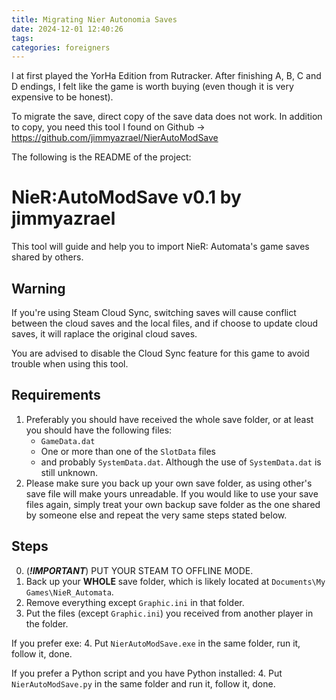 ```yaml
---
title: Migrating Nier Autonomia Saves
date: 2024-12-01 12:40:26
tags:
categories: foreigners
---
```


I at first played the YorHa Edition from Rutracker. After finishing A, B, C and D endings, I felt like the game is worth buying (even though it is very expensive to be honest).

To migrate the save, direct copy of the save data does not work. In addition to copy, you need this tool I found on Github -> https://github.com/jimmyazrael/NierAutoModSave

The following is the README of the project:

# NieR:AutoModSave v0.1 by jimmyazrael

This tool will guide and help you to import NieR: Automata's game saves shared by others.

## Warning

If you're using Steam Cloud Sync, switching saves will cause conflict between the cloud saves and the local files, and if choose to update cloud saves, it will raplace the original cloud saves.

You are advised to disable the Cloud Sync feature for this game to avoid trouble when using this tool.

## Requirements

1. Preferably you should have received the whole save folder, or at least you should have the following files:
    - `GameData.dat`
    - One or more than one of the `SlotData` files
    - and probably `SystemData.dat`. Although the use of `SystemData.dat` is still unknown.
2. Please make sure you back up your own save folder, as using other's save file will make yours unreadable. If you would like to use your save files again, simply treat your own backup save folder as the one shared by someone else and repeat the very same steps stated below.

## Steps

0. (***!IMPORTANT***) PUT YOUR STEAM TO OFFLINE MODE.
1. Back up your **WHOLE** save folder, which is likely located at `Documents\My Games\NieR_Automata`.
2. Remove everything except `Graphic.ini` in that folder.
3. Put the files (except `Graphic.ini`) you received from another player in the folder.

If you prefer exe:
    4. Put `NierAutoModSave.exe` in the same folder, run it, follow it, done.

If you prefer a Python script and you have Python installed:
    4. Put `NierAutoModSave.py` in the same folder and run it, follow it, done.

